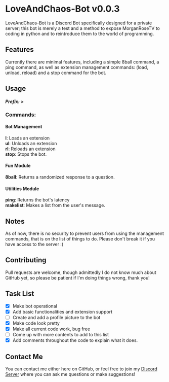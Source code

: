 # LoveAndChaos-Bot v0.0.3

LoveAndChaos-Bot is a Discord Bot specifically designed for a private server; this bot is merely a test and a method to expose MorganRoseTV to coding in python and to reintroduce them to the world of programming.

## Features

Currently there are minimal features, including a simple 8ball command, a ping command, as well as extension management commands: (load, unload, reload) and a stop command for the bot.

## Usage

#### ***Prefix: >***
### Commands:
#### Bot Management
**l**: Loads an extension\
**ul**: Unloads an extension\
**rl**: Reloads an extension\
**stop**: Stops the bot.
#### Fun Module
**8ball**: Returns a randomized response to a question.
#### Utilities Module
**ping**: Returns the bot's latency\
**makelist**: Makes a list from the user's message.

## Notes

As of now, there is no security to prevent users from using the management commands, that is on the list of things to do. Please don't break it if you have access to the server :)

## Contributing

Pull requests are welcome, though admittedly I do not know much about GitHub yet, so please be patient if I'm doing things wrong, thank you!

## Task List
- [x] Make bot operational
- [x] Add basic functionalities and extension support
- [ ] Create and add a profile picture to the bot
- [x] Make code look pretty
- [x] Make all current code work, bug free
- [ ] Come up with more contents to add to this list
- [x] Add comments throughout the code to explain what it does.

## Contact Me
You can contact me either here on GitHub, or feel free to join my [Discord Server](https://discord.gg/fnt7YuzdMq) where you can ask me questions or make suggestions!